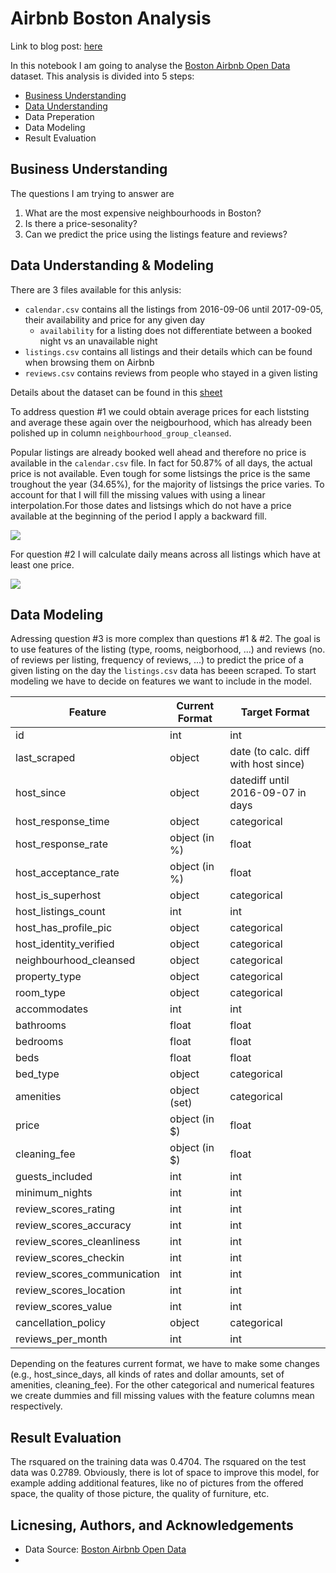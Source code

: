 # Airbnb Boston Analysis

Link to blog post: [here](https://medium.com/@timwinkler99/data-driven-thoughts-on-subletting-your-space-in-boston-on-airbnb-a5d242df0107)

In this notebook I am going to analyse the [Boston Airbnb Open Data](https://www.kaggle.com/datasets/airbnb/boston?resource=download) dataset. This analysis is divided into 5 steps:

- [Business Understanding](#business-understanding)
- [Data Understanding](#data-understanding)
- Data Preperation
- Data Modeling
- Result Evaluation

## Business Understanding

The questions I am trying to answer are

1. What are the most expensive neighbourhoods in Boston?
2. Is there a price-sesonality?
3. Can we predict the price using the listings feature and reviews?

## Data Understanding & Modeling

There are 3 files available for this anlysis:

- `calendar.csv` contains all the listings from 2016-09-06 until 2017-09-05, their availability and price for any given day
    - `availability` for a listing does not differentiate between a booked night vs an unavailable night
- `listings.csv` contains all listings and their details which can be found when browsing them on Airbnb
- `reviews.csv` contains reviews from people who stayed in a given listing

Details about the dataset can be found in this [sheet](https://docs.google.com/spreadsheets/d/1iWCNJcSutYqpULSQHlNyGInUvHg2BoUGoNRIGa6Szc4/edit#gid=982310896)

To address question #1 we could obtain average prices for each liststing and average these again over the neigbourhood, which has already been polished up in column `neighbourhood_group_cleansed`.

Popular listings are already booked well ahead and therefore no price is available in the `calendar.csv` file. In fact for 50.87% of all days, the actual price is not available. Even tough for some listsings the price is the same troughout the year (34.65%), for the majority of listsings the price varies. To account for that I will fill the missing values with using a linear interpolation.For those dates and listsings which do not have a price available at the beginning of the period I apply a backward fill.

![](mean_price_neighbor.jpeg)

For question #2 I will calculate daily means across all listings which have at least one price.

![](mean_price_per_night.jpeg)


## Data Modeling

Adressing question #3 is more complex than questions #1 & #2. The goal is to use features of the listing (type, rooms, neigborhood, ...) and reviews (no. of reviews per listing, frequency of reviews, ...) to predict the price of a given listing on the day the `listings.csv` data has beeen scraped. To start modeling we have to decide on features we want to include in the model.

| Feature                           | Current Format | Target Format                       |
|-----------------------------------|----------------|-------------------------------------|
| id                                | int            | int                                 |
| last_scraped                      | object         | date (to calc. diff with host since)|
| host_since                        | object         | datediff until 2016-09-07 in days   |
| host_response_time                | object         | categorical                         |
| host_response_rate                | object (in %)  | float                               |
| host_acceptance_rate              | object (in %)  | float                               |
| host_is_superhost                 | object         | categorical                         |
| host_listings_count               | int            | int                                 |
| host_has_profile_pic              | object         | categorical                         |
| host_identity_verified            | object         | categorical                         |
| neighbourhood_cleansed            | object         | categorical                         |
| property_type                     | object         | categorical                         |
| room_type                         | object         | categorical                         |
| accommodates                      | int            | int                                 |
| bathrooms                         | float          | float                               |
| bedrooms                          | float          | float                               |
| beds                              | float          | float                               |
| bed_type                          | object         | categorical                         |
| amenities                         | object (set)   | categorical                         |
| price                             | object (in $)  | float                               |
| cleaning_fee                      | object (in $)  | float                               |
| guests_included                   | int            | int                                 |
| minimum_nights                    | int            | int                                 |
| review_scores_rating              | int            | int                                 |
| review_scores_accuracy            | int            | int                                 |
| review_scores_cleanliness         | int            | int                                 |
| review_scores_checkin             | int            | int                                 |
| review_scores_communication       | int            | int                                 |
| review_scores_location            | int            | int                                 |
| review_scores_value               | int            | int                                 |
| cancellation_policy               | object         | categorical                         |
| reviews_per_month                 | int            | int                                 |

Depending on the features current format, we have to make some changes (e.g., host_since_days, all kinds of rates and dollar amounts, set of amenities, cleaning_fee).
For the other categorical and numerical features we create dummies and fill missing values with the feature columns mean respectively.

## Result Evaluation

The rsquared on the training data was 0.4704.  The rsquared on the test data was 0.2789. Obviously, there is lot of space to improve this model, for example adding additional features, like no of pictures from the offered space, the quality of those picture, the quality of furniture, etc.

## Licnesing, Authors, and Acknowledgements

- Data Source: [Boston Airbnb Open Data](https://www.kaggle.com/datasets/airbnb/boston?resource=download)
- 